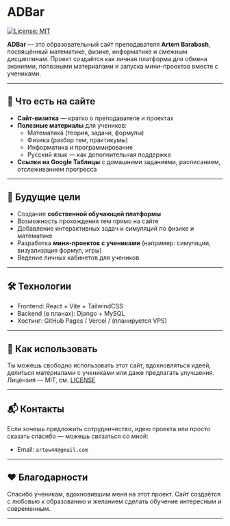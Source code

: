# ADBar

[![License: MIT](https://img.shields.io/badge/License-MIT-yellow.svg)](./LICENSE)

**ADBar** — это образовательный сайт преподавателя **Artem Barabash**, посвящённый математике, физике, информатике и смежным дисциплинам. Проект создаётся как личная платформа для обмена знаниями, полезными материалами и запуска мини-проектов вместе с учениками.

---

## 📌 Что есть на сайте

- **Сайт-визитка** — кратко о преподавателе и проектах
- **Полезные материалы** для учеников:
  - Математика (теория, задачи, формулы)
  - Физика (разбор тем, практикумы)
  - Информатика и программирование
  - Русский язык — как дополнительная поддержка
- **Ссылки на Google Таблицы** с домашними заданиями, расписанием, отслеживанием прогресса

---

## 🚀 Будущие цели

- Создание **собственной обучающей платформы**
- Возможность прохождения тем прямо на сайте
- Добавление интерактивных задач и симуляций по физике и математике
- Разработка **мини-проектов с учениками** (например: симуляции, визуализация формул, игры)
- Ведение личных кабинетов для учеников

---

## 🛠️ Технологии

- Frontend: React + Vite + TailwindCSS
- Backend (в планах): Django + MySQL
- Хостинг: GitHub Pages / Vercel / (планируется VPS)

---

## 🤝 Как использовать

Ты можешь свободно использовать этот сайт, вдохновляться идеей, делиться материалами с учениками или даже предлагать улучшения. Лицензия — MIT, см. [LICENSE](./LICENSE)

---

## 📬 Контакты

Если хочешь предложить сотрудничество, идею проекта или просто сказать спасибо — можешь связаться со мной:

- Email: `artew44@gmail.com`


---

## ❤️ Благодарности

Спасибо ученикам, вдохновившим меня на этот проект. Сайт создаётся с любовью к образованию и желанием сделать обучение интересным и современным.

---
